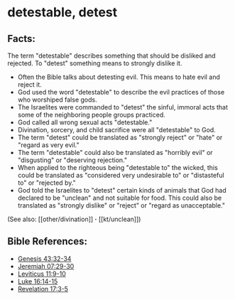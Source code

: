 # detestable, detest #

## Facts: ##

The term "detestable" describes something that should be disliked and rejected. To "detest" something means to strongly dislike it. 

* Often the Bible talks about detesting evil. This means to hate evil and reject it.
* God used the word "detestable" to describe the evil practices of those who worshiped false gods.
* The Israelites were commanded to "detest" the sinful, immoral acts that some of the neighboring people groups practiced.
* God called all wrong sexual acts "detestable."
* Divination, sorcery, and child sacrifice were all "detestable" to God.
* The term "detest" could be translated as "strongly reject" or "hate" or "regard as very evil."
* The term "detestable" could also be translated as "horribly evil" or "disgusting" or "deserving rejection."
* When applied to the righteous being "detestable to" the wicked, this could be translated as "considered very undesirable to" or "distasteful to" or "rejected by."
* God told the Israelites to "detest" certain kinds of animals that God had declared to be "unclean" and not suitable for food. This could also be translated as "strongly dislike" or "reject" or "regard as unacceptable."

(See also: [[other/divination]] **·** [[kt/unclean]])

## Bible References: ##

* [Genesis 43:32-34](en/tn/gen/help/43/32)
* [Jeremiah 07:29-30](en/tn/jer/help/07/29)
* [Leviticus 11:9-10](en/tn/lev/help/11/09)
* [Luke 16:14-15](en/tn/luk/help/16/14)
* [Revelation 17:3-5](en/tn/rev/help/17/03)